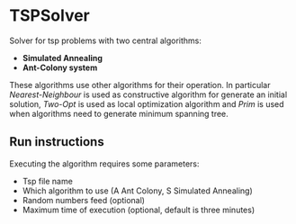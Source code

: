 # TSPSolver
Solver for tsp problems with two central algorithms: 

  * **Simulated Annealing**
  * **Ant-Colony system**

These algorithms use other algorithms for their operation. In particular *Nearest-Neighbour* is used as constructive algorithm for generate an initial solution, *Two-Opt* is used as local optimization algorithm and *Prim* is used when algorithms need to generate minimum spanning tree.

## Run instructions
Executing the algorithm requires some parameters:

  * Tsp file name
  * Which algorithm to use (A Ant Colony, S Simulated Annealing)
  * Random numbers feed (optional)
  * Maximum time of execution (optional, default is three minutes)
